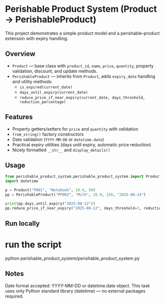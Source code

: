 # Perishable Product System (Product → PerishableProduct)

This project demonstrates a simple product model and a perishable-product extension with expiry handling.

## Overview

- `Product` — base class with `product_id`, `name`, `price`, `quantity`, property validation, discount, and update methods.
- `PerishableProduct` — inherits from `Product`, adds `expiry_date` handling and utility methods:
  - `is_expired(current_date)`
  - `days_until_expiry(current_date)`
  - `reduce_price_if_near_expiry(current_date, days_threshold, reduction_percentage)`

## Features

- Property getters/setters for `price` and `quantity` with validation
- `from_string()` factory constructors
- Date validation (`YYYY-MM-DD` or `datetime.date`)
- Practical expiry utilities (days until expiry, automatic price reduction)
- Nicely formatted `__str__` and `display_details()`

## Usage

```python
from perishable_product_system.perishable_product_system import Product, PerishableProduct
import datetime

p = Product("P001", "Notebook", 10.0, 50)
pp = PerishableProduct("PP003", "Milk", 20.0, 150, "2025-08-14")

print(pp.days_until_expiry("2025-08-12"))
pp.reduce_price_if_near_expiry("2025-08-12", days_threshold=3, reduction_percentage=30)

```
## Run locally
# run the script
python perishable_product_system/perishable_product_system.py

## Notes
Date format accepted: YYYY-MM-DD or datetime.date object.
This task uses only Python standard library (datetime) — no external packages required.

